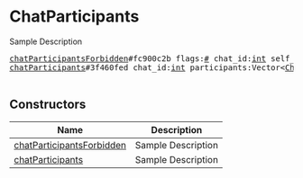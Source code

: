 # ChatParticipants

Sample Description

<pre>
<a href="../constructor/chatParticipantsForbidden">chatParticipantsForbidden</a>#fc900c2b flags:<a href="../type/#.md">#</a> chat_id:<a href="../type/int.md">int</a> self_participant:flags.0?<a href="../type/ChatParticipant.md">ChatParticipant</a> = <a href="../type/ChatParticipants.md">ChatParticipants</a>;
<a href="../constructor/chatParticipants">chatParticipants</a>#3f460fed chat_id:<a href="../type/int.md">int</a> participants:Vector&lt;<a href="../type/ChatParticipant.md">ChatParticipant</a>&gt; version:<a href="../type/int.md">int</a> = <a href="../type/ChatParticipants.md">ChatParticipants</a>;

</pre>

## Constructors

| Name | Description |
|------|-------------|
| [chatParticipantsForbidden](../constructor/chatParticipantsForbidden.md) | Sample Description |
| [chatParticipants](../constructor/chatParticipants.md) | Sample Description |

